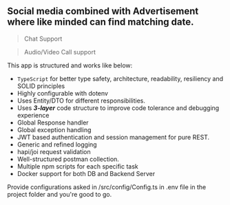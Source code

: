 ## **Social media combined with Advertisement where like minded can find matching date.**
> Chat Support 

> Audio/Video Call support

This app is structured and works like below:
- ```TypeScript``` for better type safety, architecture, readability, resiliency and SOLID principles 
- Highly configurable with dotenv
- Uses Entity/DTO for different responsibilities.
- Uses ***3-layer*** code structure to improve code tolerance and debugging experience
- Global Response handler
- Global exception handling
- JWT based authentication and session management for pure REST.
- Generic and refined logging
- hapi/joi request validation
- Well-structured postman collection.
- Multiple npm scripts for each specific task
- Docker support for both DB and Backend Server

Provide configurations asked in /src/config/Config.ts in .env file in the project folder and you're good to go.


